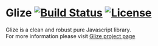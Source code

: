 # Glize [![Build Status](https://api.travis-ci.org/Datamart/Glize.svg?branch=master)](http://travis-ci.org/Datamart/Glize) [![License](http://img.shields.io/:license-apache-blue.svg)](http://www.apache.org/licenses/LICENSE-2.0.html)
Glize is a clean and robust pure Javascript library.   
For more information please visit [Glize project page](http://datamart.github.io/Glize)
